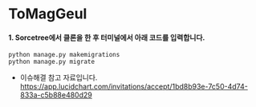 # ToMagGeul

#### 1. Sorcetree에서 클론을 한 후 터미널에서 아래 코드를 입력합니다.
 ```
 python manage.py makemigrations
 python manage.py migrate
 ```


* 이슈해결 참고 자료입니다.
https://app.lucidchart.com/invitations/accept/1bd8b93e-7c50-4d74-833a-c5b88e480d29
